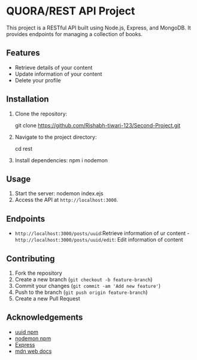 # QUORA/REST API Project

This project is a RESTful API built using Node.js, Express, and MongoDB. It provides endpoints for managing a collection of books.

## Features

- Retrieve details of your content
- Update information of your content
- Delete your profile

## Installation

1. Clone the repository:

    git clone https://github.com/Rishabh-tiwari-123/Second-Project.git
    
2. Navigate to the project directory:
    
    cd rest
3. Install dependencies:
npm i nodemon

## Usage

1. Start the server:
    nodemon index.ejs
2. Access the API at `http://localhost:3000`.

## Endpoints

- `http://localhost:3000/posts/uuid`:Retrieve information of ur content
-`http://localhost:3000/posts/uuid/edit`: Edit information of content


## Contributing

1. Fork the repository
2. Create a new branch (`git checkout -b feature-branch`)
3. Commit your changes (`git commit -am 'Add new feature'`)
4. Push to the branch (`git push origin feature-branch`)
5. Create a new Pull Request


## Acknowledgements
- [uuid npm](https://www.npmjs.com/package/uuid)
- [nodemon npm](https://www.npmjs.com/package/nodemon)
- [Express](https://expressjs.com/)
- [mdn web docs](https://developer.mozilla.org/en-US/docs/Web/API)
